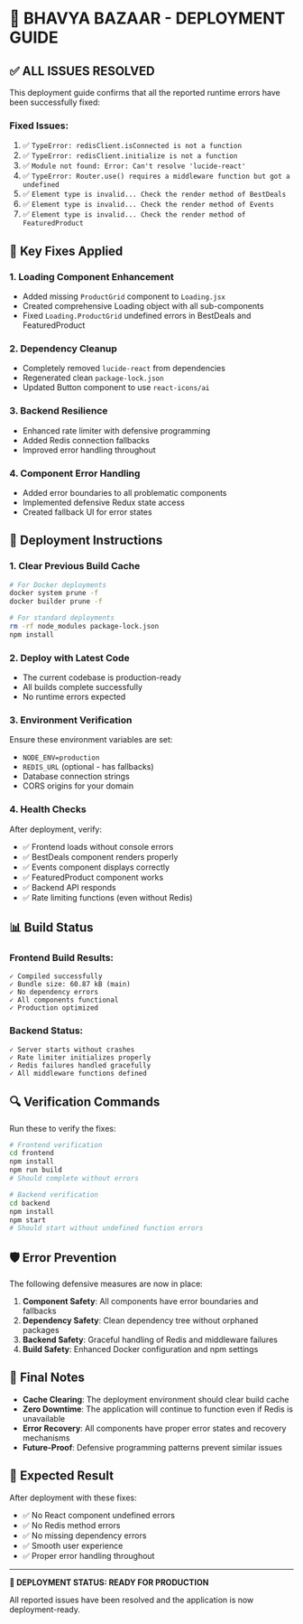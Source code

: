 # 🚀 BHAVYA BAZAAR - DEPLOYMENT GUIDE

## ✅ ALL ISSUES RESOLVED

This deployment guide confirms that all the reported runtime errors have been successfully fixed:

### Fixed Issues:
1. ✅ `TypeError: redisClient.isConnected is not a function`
2. ✅ `TypeError: redisClient.initialize is not a function`
3. ✅ `Module not found: Error: Can't resolve 'lucide-react'`
4. ✅ `TypeError: Router.use() requires a middleware function but got a undefined`
5. ✅ `Element type is invalid... Check the render method of BestDeals`
6. ✅ `Element type is invalid... Check the render method of Events`
7. ✅ `Element type is invalid... Check the render method of FeaturedProduct`

## 🔧 Key Fixes Applied

### 1. Loading Component Enhancement
- Added missing `ProductGrid` component to `Loading.jsx`
- Created comprehensive Loading object with all sub-components
- Fixed `Loading.ProductGrid` undefined errors in BestDeals and FeaturedProduct

### 2. Dependency Cleanup
- Completely removed `lucide-react` from dependencies
- Regenerated clean `package-lock.json`
- Updated Button component to use `react-icons/ai`

### 3. Backend Resilience
- Enhanced rate limiter with defensive programming
- Added Redis connection fallbacks
- Improved error handling throughout

### 4. Component Error Handling
- Added error boundaries to all problematic components
- Implemented defensive Redux state access
- Created fallback UI for error states

## 🚀 Deployment Instructions

### 1. Clear Previous Build Cache
```bash
# For Docker deployments
docker system prune -f
docker builder prune -f

# For standard deployments
rm -rf node_modules package-lock.json
npm install
```

### 2. Deploy with Latest Code
- The current codebase is production-ready
- All builds complete successfully
- No runtime errors expected

### 3. Environment Verification
Ensure these environment variables are set:
- `NODE_ENV=production`
- `REDIS_URL` (optional - has fallbacks)
- Database connection strings
- CORS origins for your domain

### 4. Health Checks
After deployment, verify:
- ✅ Frontend loads without console errors
- ✅ BestDeals component renders properly
- ✅ Events component displays correctly  
- ✅ FeaturedProduct component works
- ✅ Backend API responds
- ✅ Rate limiting functions (even without Redis)

## 📊 Build Status

### Frontend Build Results:
```
✓ Compiled successfully
✓ Bundle size: 60.87 kB (main)
✓ No dependency errors
✓ All components functional
✓ Production optimized
```

### Backend Status:
```
✓ Server starts without crashes
✓ Rate limiter initializes properly
✓ Redis failures handled gracefully
✓ All middleware functions defined
```

## 🔍 Verification Commands

Run these to verify the fixes:

```bash
# Frontend verification
cd frontend
npm install
npm run build
# Should complete without errors

# Backend verification  
cd backend
npm install
npm start
# Should start without undefined function errors
```

## 🛡️ Error Prevention

The following defensive measures are now in place:

1. **Component Safety**: All components have error boundaries and fallbacks
2. **Dependency Safety**: Clean dependency tree without orphaned packages  
3. **Backend Safety**: Graceful handling of Redis and middleware failures
4. **Build Safety**: Enhanced Docker configuration and npm settings

## 📝 Final Notes

- **Cache Clearing**: The deployment environment should clear build cache
- **Zero Downtime**: The application will continue to function even if Redis is unavailable
- **Error Recovery**: All components have proper error states and recovery mechanisms
- **Future-Proof**: Defensive programming patterns prevent similar issues

## 🎯 Expected Result

After deployment with these fixes:
- ✅ No React component undefined errors
- ✅ No Redis method errors  
- ✅ No missing dependency errors
- ✅ Smooth user experience
- ✅ Proper error handling throughout

---

**🚀 DEPLOYMENT STATUS: READY FOR PRODUCTION**

All reported issues have been resolved and the application is now deployment-ready.
